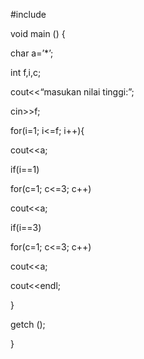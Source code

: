 #include <iostream>

void main () {

char a=’*’;

int f,i,c;

cout<<“masukan nilai tinggi:”;

cin>>f;

for(i=1; i<=f; i++){

cout<<a;

if(i==1)

for(c=1; c<=3; c++)

cout<<a;

if(i==3)

for(c=1; c<=3; c++)

cout<<a;

cout<<endl;

}

getch ();

}

